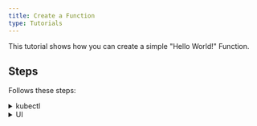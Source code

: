 ```yaml
---
title: Create a Function
type: Tutorials
---
```


This tutorial shows how you can create a simple "Hello World!" Function.

## Steps

Follows these steps:

<div tabs name="steps" group="create-function">
  <details>
  <summary label="kubectl">
  kubectl
  </summary>

1. Export these variables:

    ```bash
    export NAME={FUNCTION_NAME}
    export NAMESPACE={FUNCTION_NAMESPACE}
    ```

2. Create a Function CR that specifies the Function's logic:

    ```yaml
    cat <<EOF | kubectl apply -f -
    apiVersion: serverless.kyma-project.io/v1alpha1
    kind: Function
    metadata:
      name: $NAME
      namespace: $NAMESPACE
    spec:
      source: |
        module.exports = {
          main: function(event, context) {
            return 'Hello World!'
          }
        }
    EOF
    ```

3. Check if your Function was created successfully and all conditions are set to `True`:

    ```bash
    kubectl get functions $NAME -n $NAMESPACE
    ```

    You should get a result similar to the following example:

    ```bash
    NAME                        CONFIGURED   BUILT   RUNNING   VERSION   AGE
    test-function               True         True    True      1         18m
    ```

    </details>
    <details>
    <summary label="ui">
    UI
    </summary>

1. Create a Namespace or select one from the drop-down list in the top navigation panel.

2. Go to the **Functions** view in the left navigation panel and select **Create Function**.

3. In the pop-up box, provide the Function's name and select **Create** to confirm changes.

     The pop-up box closes and the message appears on the screen after a while, confirming that the Function was created successfully.

4. In the Function details view that opens up automatically, enter the Function's code in the **Source** tab:

    ```
    module.exports = {
      main: function (event, context) {
      return 'Hello World!'
      }
    }
    ```

5. Select **Save** to confirm changes.

    You will see the message confirming the changes were saved. Once deployed, the new Function should have the `RUNNING` status in the list of all Functions under the **Functions** view.

    </details>
</div>

